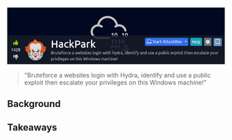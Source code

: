
<a href="https://tryhackme.com/room/hackpark" target="_blank"><img src="./banner.png" width="700px" /></a>

> "Bruteforce a websites login with Hydra, identify and use a public exploit then escalate your privileges on this Windows machine!"

## Background

## Takeaways

